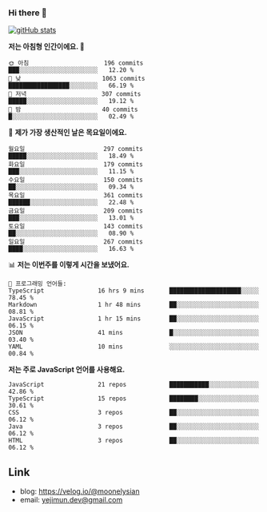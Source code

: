 ### Hi there 👋

<!--
**moonelysian/moonelysian** is a ✨ _special_ ✨ repository because its `README.md` (this file) appears on your GitHub profile.

Here are some ideas to get you started:

- 🔭 I’m currently working on ...
- 🌱 I’m currently learning ...
- 👯 I’m looking to collaborate on ...
- 🤔 I’m looking for help with ...
- 💬 Ask me about ...
- 📫 How to reach me: ...
- 😄 Pronouns: ...
- ⚡ Fun fact: ...
-->

<!-- [![wakatime stats](https://github-readme-stats.vercel.app/api/wakatime?username=moonelysian)](https://github.com/anuraghazra/github-readme-stats) -->

[![gitHub stats](https://github-readme-stats.vercel.app/api?username=moonelysian&show_icons=true)](https://github.com/anuraghazra/github-readme-stats)

<!--START_SECTION:waka-->
**저는 아침형 인간이에요. 🐤** 

```text
🌞 아침                     196 commits         ███░░░░░░░░░░░░░░░░░░░░░░   12.20 % 
🌆 낮　                     1063 commits        █████████████████░░░░░░░░   66.19 % 
🌃 저녁                     307 commits         █████░░░░░░░░░░░░░░░░░░░░   19.12 % 
🌙 밤　                     40 commits          █░░░░░░░░░░░░░░░░░░░░░░░░   02.49 % 
```
📅 **제가 가장 생산적인 날은 목요일이에요.** 

```text
월요일                      297 commits         █████░░░░░░░░░░░░░░░░░░░░   18.49 % 
화요일                      179 commits         ███░░░░░░░░░░░░░░░░░░░░░░   11.15 % 
수요일                      150 commits         ██░░░░░░░░░░░░░░░░░░░░░░░   09.34 % 
목요일                      361 commits         ██████░░░░░░░░░░░░░░░░░░░   22.48 % 
금요일                      209 commits         ███░░░░░░░░░░░░░░░░░░░░░░   13.01 % 
토요일                      143 commits         ██░░░░░░░░░░░░░░░░░░░░░░░   08.90 % 
일요일                      267 commits         ████░░░░░░░░░░░░░░░░░░░░░   16.63 % 
```


📊 **저는 이번주를 이렇게 시간을 보냈어요.** 

```text
💬 프로그래밍 언어들: 
TypeScript               16 hrs 9 mins       ████████████████████░░░░░   78.45 % 
Markdown                 1 hr 48 mins        ██░░░░░░░░░░░░░░░░░░░░░░░   08.81 % 
JavaScript               1 hr 15 mins        ██░░░░░░░░░░░░░░░░░░░░░░░   06.15 % 
JSON                     41 mins             █░░░░░░░░░░░░░░░░░░░░░░░░   03.40 % 
YAML                     10 mins             ░░░░░░░░░░░░░░░░░░░░░░░░░   00.84 % 
```

**저는 주로 JavaScript 언어를 사용해요.** 

```text
JavaScript               21 repos            ███████████░░░░░░░░░░░░░░   42.86 % 
TypeScript               15 repos            ████████░░░░░░░░░░░░░░░░░   30.61 % 
CSS                      3 repos             ██░░░░░░░░░░░░░░░░░░░░░░░   06.12 % 
Java                     3 repos             ██░░░░░░░░░░░░░░░░░░░░░░░   06.12 % 
HTML                     3 repos             ██░░░░░░░░░░░░░░░░░░░░░░░   06.12 % 
```




<!--END_SECTION:waka-->


## Link
- blog: https://velog.io/@moonelysian
- email: yejimun.dev@gmail.com
